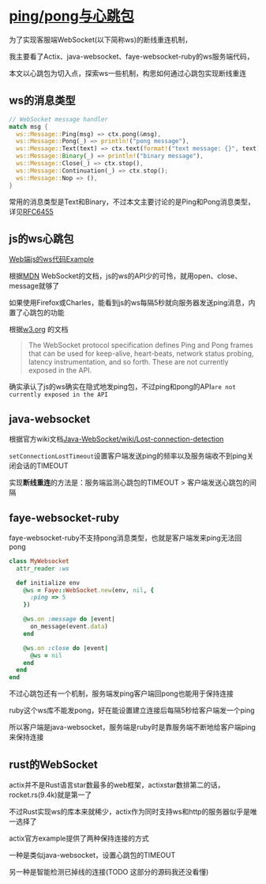 # [ping/pong与心跳包](websocket_heartbeat.md)

为了实现客服端WebSocket(以下简称ws)的断线重连机制，

我主要看了Actix、java-websocket、faye-websocket-ruby的ws服务端代码，

本文以心跳包为切入点，探索ws一些机制，构思如何通过心跳包实现断线重连

## ws的消息类型

```rust
// WebSocket message handler
match msg {
  ws::Message::Ping(msg) => ctx.pong(&msg),
  ws::Message::Pong(_) => println!("pong message"),
  ws::Message::Text(text) => ctx.text(format!("text message: {}", text)),
  ws::Message::Binary(_) => println!("binary message"),
  ws::Message::Close(_) => ctx.stop(),
  ws::Message::Continuation(_) => ctx.stop();
  ws::Message::Nop => (),
}
```

常用的消息类型是Text和Binary，不过本文主要讨论的是Ping和Pong消息类型，详见[RFC6455](https://tools.ietf.org/html/rfc6455#section-5.5.2)

## js的ws心跳包

[Web端js的ws代码Example](https://github.com/actix/examples/blob/master/websocket-chat-broker/static/index.html)

根据[MDN](https://developer.mozilla.org/en-US/docs/Web/API/WebSocket)
WebSocket的文档，js的ws的API少的可怜，就用open、close、message就够了

如果使用Firefox或Charles，能看到js的ws每隔5秒就向服务器发送ping消息，内置了心跳包的功能

根据[w3.org](https://www.w3.org/TR/websockets/#ping-and-pong-frames)
的文档

> The WebSocket protocol specification defines Ping and Pong frames that can be used for keep-alive, heart-beats, network status probing, latency instrumentation, and so forth. These are not currently exposed in the API.

确实承认了js的ws确实在隐式地发ping包，不过ping和pong的API`are not currently exposed in the API`

## java-websocket

根据官方wiki文档[Java-WebSocket/wiki/Lost-connection-detection](https://github.com/TooTallNate/Java-WebSocket/wiki/Lost-connection-detection)

`setConnectionLostTimeout`设置客户端发送ping的频率以及服务端收不到ping关闭会话的TIMEOUT

实现**断线重连**的方法是：服务端监测心跳包的TIMEOUT > 客户端发送心跳包的间隔

## faye-websocket-ruby

faye-websocket-ruby不支持pong消息类型，也就是客户端发来ping无法回pong

```ruby
class MyWebsocket
  attr_reader :ws 

  def initialize env 
    @ws = Faye::WebSocket.new(env, nil, {
      :ping => 5
    })  

    @ws.on :message do |event|
      on_message(event.data)
    end 

    @ws.on :close do |event|
      @ws = nil 
    end 
  end
end
```

不过心跳包还有一个机制，服务端发ping客户端回pong也能用于保持连接

ruby这个ws库不能发pong，好在能设置建立连接后每隔5秒给客户端发一个ping

所以客户端是java-websocket，服务端是ruby时是靠服务端不断地给客户端ping来保持连接

## rust的WebSocket

actix并不是Rust语言star数最多的web框架，actixstar数排第二的话，rocket.rs(9.4k)就是第一了

不过Rust实现ws的库本来就稀少，actix作为同时支持ws和http的服务器似乎是唯一选择了

actix官方example提供了两种保持连接的方式

一种是类似java-websocket，设置心跳包的TIMEOUT

另一种是智能检测已掉线的连接(TODO 这部分的源码我还没看懂)
